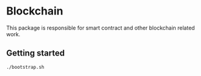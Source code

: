 # Blockchain

This package is responsible for smart contract and other blockchain related work.

## Getting started

```
./bootstrap.sh
```
